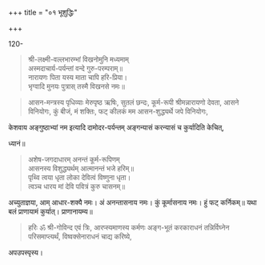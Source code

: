 +++
title = "०१ भूशुद्धिः"

+++

120- 

> श्री-लक्ष्मी-वल्लभारम्भां विखनोमुनि मध्यमाम्  
अस्मदाचार्य-पर्यन्तां वन्दे गुरु-परम्पराम्॥  
नारायणः पिता यस्य माता चापि हरि-प्रिया।  
भृग्वादि मुनयः पुत्रास् तस्मै विखनसे नमः॥ 

> आसन-मन्त्रस्य पृधिव्याः मेरुपृष्ठ ऋषिः, सुतलं छन्दः, कूर्म-रूपी श्रीमन्नारायणो देवता, आसने विनियोगः, कुं बीजं, मं शक्तिः, फट् कीलकं मम आसन-शुद्ध्यर्थे जपे विनियोगः, 

केशवाय अङ्गुष्ठाभ्यां नम इत्यादि दामोदर-पर्यन्तम् अङ्गन्यासं करन्यासं च कुर्यादिति केचित्, 

ध्यानं॥ 

> अशेष-जगदाधारम् अनन्तं कूर्म-रूपिणम्  
आसनस्य विशुद्ध्यर्थम् आत्मानन्तं भजे हरिम्॥  
पृथ्वि त्वया धृता लोका देवित्वं विष्णुना धृता।  
त्वञ्च धारय मां देवि पवित्रं कुरु चासनम्॥ 

अच्युताज्ञया, आम् आधार-शक्यै नमः। अं अनन्तासनाय नमः। कुं कूर्मासनाय नमः। हुं फट् कर्निकम्॥ यथा बलं प्राणायामं कुर्यात्। प्राणानायम्य॥ 

> हरिः ॐ श्री-गोविन्द एवं त्रिः, आरप्स्यमाणस्य कर्मणः अङ्ग-भूतं करकाराधनं तन्निर्विघ्नेन परिसमाप्त्यर्थं, विष्वक्सेनाराधनं चाद्य करिष्ये, 

अपउपस्पृस्य।